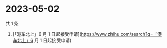 # 2023-05-02

共 1 条

<!-- BEGIN ZHIHUSEARCH -->
<!-- 最后更新时间 Tue May 02 2023 09:26:37 GMT+0800 (China Standard Time) -->
1. [「港车北上」6 月 1 日起接受申请](https://www.zhihu.com/search?q=「港车北上」6 月 1 日起接受申请)
<!-- END ZHIHUSEARCH -->
